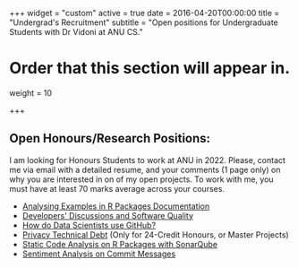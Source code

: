 +++
widget = "custom"
active = true
date = 2016-04-20T00:00:00
title = "Undergrad's Recruitment"
subtitle = "Open positions for Undergraduate Students with Dr Vidoni at ANU CS."

# Order that this section will appear in.
weight = 10

+++


## Open Honours/Research Positions:

I am looking for Honours Students to work at ANU in 2022. Please, contact me via email with a detailed resume, and your comments (1 page only) on why you are interested in on of my open projects. To work with me, you must have at least 70 marks average across your courses.

- [Analysing Examples in R Packages Documentation](https://cecs.anu.edu.au/research/student-research-projects/documenting-r-packages-what-good-example-hons-open)
- [Developers' Discussions and Software Quality](https://cecs.anu.edu.au/research/student-research-projects/how-developers-discussions-software-design-affect-quality-open)
- [How do Data Scientists use GitHub?](https://cecs.anu.edu.au/research/student-research-projects/how-do-data-scientists-use-github-hons-open)
- [Privacy Technical Debt](https://cecs.anu.edu.au/research/student-research-projects/privacy-technical-debt-hons-open) (Only for 24-Credit Honours, or Master Projects)
- [Static Code Analysis on R Packages with SonarQube](https://cecs.anu.edu.au/research/student-research-projects/static-code-analysis-r-packages-sonarqube-open)
- [Sentiment Analysis on Commit Messages](https://cecs.anu.edu.au/research/student-research-projects/comparing-dl-and-bert-methods-commits-sentiment-analysis)
